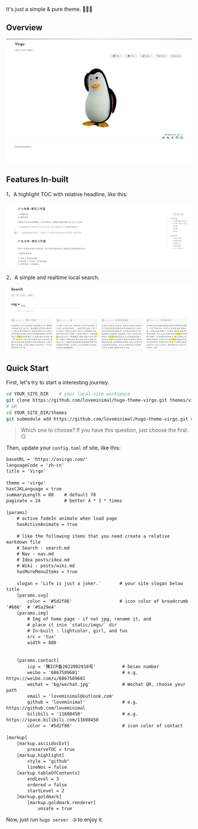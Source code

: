 It's just a simple & pure theme. 🎉🎉🎉

## Overview

![tn](images/tn.png)

## Features In-built

1、A highlight TOC with relative headline, like this:

![toc highlight](images/hl-dir.jpg)

2、A simple and realtime local search.

![local search](images/search.jpg)


## Quick Start

First, let's try to start a interesting journey.

```sh
cd YOUR_SITE_DIR	# your local site workspace
git clone https://github.com/loveminimal/hugo-theme-virgo.git themes/virgo
# OR
cd YOUR_SITE_DIR/themes
git submodule add https://github.com/loveminimal/hugo-theme-virgo.git virgo
```

> Which one to choose? If you have this question, just choose the first. 😏

Then, update your `config.toml` of site, like this:

```
baseURL = 'https://ovirgo.com/'
languageCode = 'zh-cn'
title = 'Virgo'

theme = 'virgo'
hasCJKLanguage = true
summaryLength = 80    # default 70
paginate = 24         # better 4 * 3 * times

[params]
    # active fadeIn animate when load page
    hasActiveAnimate = true                  

    # like the following items that you need create a relative markdown file
    # Search - search.md
    # Nav - nav.md 
    # Idea posts/idea.md 
    # Wiki - posts/wiki.md
    hasMoreMenuItems = true

    slogan = 'Life is just a joker.'       # your site slogan below title
    [params.svg]
        color = '#5d2f86'                  # icon color of breadcrumb '#666'  # '#5a29e4' 
    [params.img]
        # Img of home page - if not jpg, rename it, and
        # place it inio `static/imgs/` dir
        # In-built : lightcolor, girl, and tux
        src = 'tux'
        width = 880


    [params.contact]
        icp = '豫ICP备2022002918号'          # beian number
        weibo = '6867589681'                # e.g. https://weibo.com/u/6867589681
        wechat = 'bg/wechat.jpg'            # Wechat QR, choose your path
        email = 'loveminimal@outlook.com'
        github = 'loveminimal'              # e.g. https://github.com/loveminimal
        bilibili = '11608450'               # e.g. https://space.bilibili.com/11608450
        color = '#5d2f86'                   # icon color of contact

[markup]
    [markup.asciidocExt]
        preserveTOC = true
    [markup.highlight]
        style = "github"
        lineNos = false
    [markup.tableOfContents]
        endLevel = 3
        ordered = false
        startLevel = 2
    [markup.goldmark]
        [markup.goldmark.renderer]
            unsafe = true

```

Now, just run `hugo server -D` to enjoy it.
